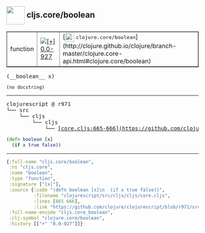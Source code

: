 ## <img width="48px" valign="middle" src="http://i.imgur.com/Hi20huC.png"> cljs.core/boolean

 <table border="1">
<tr>
<td>function</td>
<td><a href="https://github.com/cljsinfo/api-refs/tree/0.0-927"><img valign="middle" alt="[+] 0.0-927" src="https://img.shields.io/badge/+-0.0--927-lightgrey.svg"></a> </td>
<td>
[<img height="24px" valign="middle" src="http://i.imgur.com/1GjPKvB.png"> <samp>clojure.core/boolean</samp>](http://clojure.github.io/clojure/branch-master/clojure.core-api.html#clojure.core/boolean)
</td>
</tr>
</table>

 <samp>
(__boolean__ x)<br>
</samp>

```
(no docstring)
```

---

 <pre>
clojurescript @ r971
└── src
    └── cljs
        └── cljs
            └── <ins>[core.cljs:665-666](https://github.com/clojure/clojurescript/blob/r971/src/cljs/cljs/core.cljs#L665-L666)</ins>
</pre>

```clj
(defn boolean [x]
  (if x true false))
```


---

```clj
{:full-name "cljs.core/boolean",
 :ns "cljs.core",
 :name "boolean",
 :type "function",
 :signature ["[x]"],
 :source {:code "(defn boolean [x]\n  (if x true false))",
          :filename "clojurescript/src/cljs/cljs/core.cljs",
          :lines [665 666],
          :link "https://github.com/clojure/clojurescript/blob/r971/src/cljs/cljs/core.cljs#L665-L666"},
 :full-name-encode "cljs.core_boolean",
 :clj-symbol "clojure.core/boolean",
 :history [["+" "0.0-927"]]}

```
